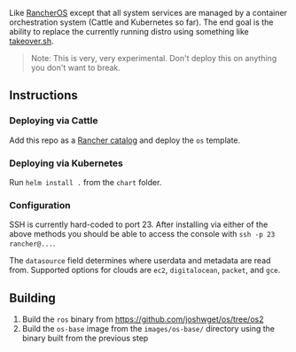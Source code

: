 Like [RancherOS](https://github.com/rancher/os) except that all system services are managed by a container orchestration system (Cattle and Kubernetes so far). The end goal is the ability to replace the currently running distro using something like [takeover.sh](https://github.com/marcan/takeover.sh).

> Note: This is very, very experimental. Don't deploy this on anything you don't want to break.

## Instructions

### Deploying via Cattle

Add this repo as a [Rancher catalog](https://docs.rancher.com/rancher/latest/en/catalog/) and deploy the `os` template.

### Deploying via Kubernetes

Run `helm install .` from the `chart` folder.

### Configuration

SSH is currently hard-coded to port 23. After installing via either of the above methods you should be able to access the console with `ssh -p 23 rancher@...`.

The `datasource` field determines where userdata and metadata are read from. Supported options for clouds are `ec2`, `digitalocean`, `packet`, and `gce`.

## Building

1. Build the `ros` binary from https://github.com/joshwget/os/tree/os2
2. Build the `os-base` image from the `images/os-base/` directory using the binary built from the previous step
